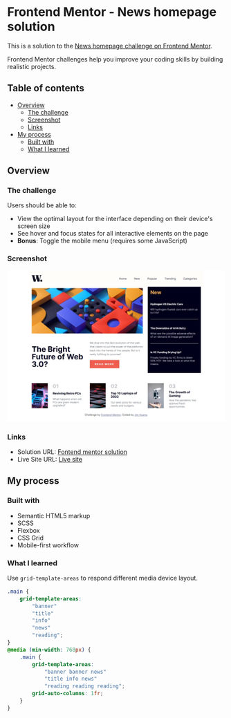 # Frontend Mentor - News homepage solution

This is a solution to the [News homepage challenge on Frontend Mentor](https://www.frontendmentor.io/challenges/news-homepage-H6SWTa1MFl).

Frontend Mentor challenges help you improve your coding skills by building realistic projects.

## Table of contents

-   [Overview](#overview)
    -   [The challenge](#the-challenge)
    -   [Screenshot](#screenshot)
    -   [Links](#links)
-   [My process](#my-process)
    -   [Built with](#built-with)
    -   [What I learned](#what-i-learned)

## Overview

### The challenge

Users should be able to:

-   View the optimal layout for the interface depending on their device's screen size
-   See hover and focus states for all interactive elements on the page
-   **Bonus**: Toggle the mobile menu (requires some JavaScript)

### Screenshot

![](./screenshot/desktop.jpeg)

### Links

-   Solution URL: [Fontend mentor solution](https://www.frontendmentor.io/solutions/responsive-homepage-width-css-grid-and-scss-6DIILLLM4o)
-   Live Site URL: [Live site](https://jim-news-homepage.netlify.app/)

## My process

### Built with

-   Semantic HTML5 markup
-   SCSS
-   Flexbox
-   CSS Grid
-   Mobile-first workflow

### What I learned

Use `grid-template-areas` to respond different media device layout.

```css
.main {
    grid-template-areas:
        "banner"
        "title"
        "info"
        "news"
        "reading";
}
@media (min-width: 768px) {
    .main {
        grid-template-areas:
            "banner banner news"
            "title info news"
            "reading reading reading";
        grid-auto-columns: 1fr;
    }
}
```
